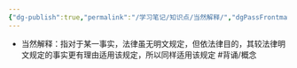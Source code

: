 ```yaml
---
{"dg-publish":true,"permalink":"/学习笔记/知识点/当然解释/","dgPassFrontmatter":true}
---
```


- 当然解释：指对于某一事实，法律虽无明文规定，但依法律目的，其较法律明文规定的事实更有理由适用该规定，所以同样适用该规定 #背诵/概念 